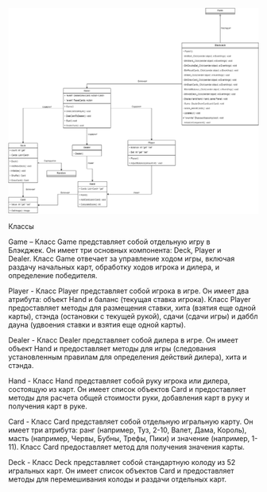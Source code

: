 ![](https://github.com/ZenArtZ98/Blackjack/blob/main/images/ClassDiagram.png)

Классы

Game – Класс Game представляет собой отдельную игру в Блэкджек. Он имеет три основных компонента: Deck, Player и Dealer. Класс Game отвечает за управление ходом игры, включая раздачу начальных карт, обработку ходов игрока и дилера, и определение победителя.

Player - Класс Player представляет собой игрока в игре. Он имеет два атрибута: объект Hand и баланс (текущая ставка игрока). Класс Player предоставляет методы для размещения ставки, хита (взятия еще одной карты), стэнда (остановки с текущей рукой), сдачи (сдачи игры) и даббл дауна (удвоения ставки и взятия еще одной карты).

Dealer - Класс Dealer представляет собой дилера в игре. Он имеет объект Hand и предоставляет методы для игры (следования установленным правилам для определения действий дилера), хита и стэнда.

Hand - Класс Hand представляет собой руку игрока или дилера, состоящую из карт. Он имеет список объектов Card и предоставляет методы для расчета общей стоимости руки, добавления карт в руку и получения карт в руке.

Card - Класс Card представляет собой отдельную игральную карту. Он имеет три атрибута: ранг (например, Туз, 2-10, Валет, Дама, Король), масть (например, Червы, Бубны, Трефы, Пики) и значение (например, 1-11). Класс Card предоставляет метод для получения значения карты.

Deck - Класс Deck представляет собой стандартную колоду из 52 игральных карт. Он имеет список объектов Card и предоставляет методы для перемешивания колоды и раздачи отдельных карт.

